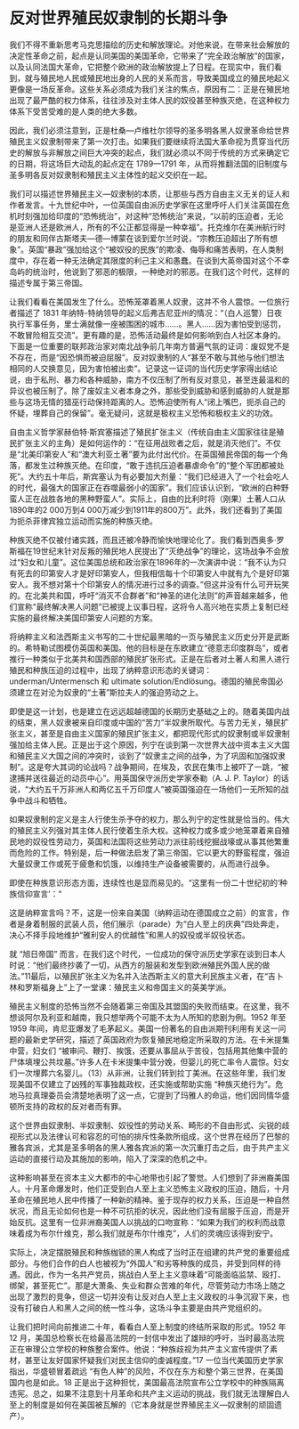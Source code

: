 # 反对世界殖民奴隶制的长期斗争

我们不得不重新思考马克思描绘的历史和解放理论。对他来说，在带来社会解放的决定性革命之前，起点是认同美国的美国革命，它带来了“完全政治解放”的国家，以及认同法国大革命，它把整个欧洲的政治解放提上了日程。在现实中，我们看到，就与殖民地人民或殖民地出身的人民的关系而言，导致美国成立的殖民地起义更像是一场反革命。这些关系必须成为我们关注的焦点，原因有二：正是在殖民地出现了最严酷的权力体系，往往涉及对主体人民的奴役甚至种族灭绝，在这种权力体系下受苦受难的是人类的绝大多数。

因此，我们必须注意到，正是杜桑—卢维杜尔领导的圣多明各黑人奴隶革命给世界殖民主义奴隶制带来了第一次打击。如果我们要继续将法国大革命视为贯穿当代历史的解放与非解放之间巨大冲突的起点，我们就必须以不同于传统的方式来确定它的日期，将这场巨大动乱的起点定在 1789—1791 年，从而将推翻法国的旧制度与圣多明各反对奴隶制和殖民主义主体性的起义交织在一起。

我们可以描述世界殖民主义—奴隶制的本质，让那些与西方自由主义无关的证人和作者发言。十九世纪中叶，一位英国自由派历史学家在这里呼吁人们关注英国在危机时刻强加给印度的“恐怖统治”，对这种“恐怖统治”来说，“以前的压迫者，无论是亚洲人还是欧洲人，所有的不公正都显得是一种幸福”。托克维尔在美洲航行时的朋友和同伴古斯塔夫—德—博蒙在谈到爱尔兰时说，“宗教压迫超出了所有想象”。英国“暴政”强加给这个“被奴役的民族”的欺凌、侮辱和痛苦表明，在人类制度中，存在着一种无法确定其限度的利己主义和愚蠢。在谈到大英帝国对这个不幸岛屿的统治时，他说到了邪恶的极限，一种绝对的邪恶。在我们这个时代，这样的描述专属于第三帝国。

让我们看看在美国发生了什么。恐怖笼罩着黑人奴隶，这并不令人震惊。一位旅行者描述了 1831 年纳特-特纳领导的起义后弗吉尼亚州的情况：“（白人巡警）日夜执行军事任务，里士满就像一座被围困的城市……。黑人……因为害怕受到惩罚，不敢冒险相互交流”。更有趣的是，恐怖活动最终是如何影响到白人社区本身的。下面是一位重要的联邦政治家对南北战争前几年南方普遍气氛的证词：废奴党不是不存在，而是“因恐惧而被迫屈服”。反对奴隶制的人“甚至不敢与其他与他们想法相同的人交换意见，因为害怕被出卖”。记录这一证词的当代历史学家得出结论说，由于私刑、暴力和各种威胁，南方不仅压制了所有反对意见，甚至连最温和的异议也被压制了。除了废奴主义者本身之外，那些受到威胁和感到威胁的人就是那些与这场无情的猎巫行动保持距离的人。恐怖迫使所有人“闭上嘴巴，扼杀自己的怀疑，埋葬自己的保留”。毫无疑问，这就是极权主义恐怖和极权主义的功效。

自由主义哲学家赫伯特·斯宾塞描述了殖民扩张主义（传统自由主义国家往往是殖民扩张主义的主角）是如何运作的：“在征用战败者之后，就是消灭他们”。不仅是“北美印第安人”和“澳大利亚土著”要为此付出代价。在英国殖民帝国的每一个角落，都发生过种族灭绝。在印度，“敢于违抗压迫者暴虐命令”的“整个军团都被处死”。大约五十年后，斯宾塞认为有必要加大剂量：“我们已经进入了一个社会吃人的时代，最强大的国家正在吞噬最弱小的国家”。我们应该认识到，“欧洲的白种野蛮人正在战胜各地的黑种野蛮人”。实际上，自由的比利时将（刚果）土著人口从1890年的2 000万到4 000万减少到1911年的800万”。此外，我们还看到了美国为扼杀菲律宾独立运动而实施的种族灭绝。

种族灭绝不仅被付诸实践，而且还被冷静而愉快地理论化了。我们看到西奥多·罗斯福在19世纪末针对反叛的殖民地人民提出了“灭绝战争”的理论，这场战争不会放过“妇女和儿童”。这位美国总统和政治家在1896年的一次演讲中说：“我不认为只有死去的印第安人才是好印第安人，但我相信每十个印第安人中就有九个是好印第安人。我不想对第十个印第安人的情况进行过多的调查。”但这并没有什么可开玩笑的。在北美共和国，呼吁“消灭不合群者”和“神圣的进化法则”的声音越来越多，他们宣称“最终解决黑人问题”已被提上议事日程，这将令人高兴地在实质上复制已经实施的最终解决美国印第安人问题的方案。

将纳粹主义和法西斯主义书写的二十世纪最黑暗的一页与殖民主义历史分开是武断的。希特勒试图模仿英国和美国。他的目标是在东欧建立“德意志印度群岛”，或者推行一种类似于北美共和国西部的殖民扩张形式。正是在后者对土著人和黑人进行殖民和种族压迫的过程中，出现了纳粹意识形态的关键词：underman/Untermensch 和 ultimate solution/Endlösung。德国的殖民帝国必须建立在对沦为奴隶的“土著”斯拉夫人的强迫劳动之上。

即使是这一计划，也是建立在远远超越德国的长期历史基础之上的。随着美国内战的结束，黑人奴隶被来自印度或中国的“苦力”半奴隶所取代。与苦力无关，殖民扩张主义，甚至是自由主义国家的殖民扩张主义，都把现代形式的奴隶制或半奴隶制强加给主体人民。正是出于这个原因，列宁在谈到第一次世界大战中资本主义大国和殖民主义大国之间的冲突时，谈到了“奴隶主之间的战争，为了巩固和加强奴隶制”。这是夸大其词的论战吗？战争期间，在埃及，农民在集市上被吓了一跳，“被逮捕并送往最近的动员中心”。用英国保守派历史学家泰勒（A. J. P. Taylor）的话说，“大约五千万非洲人和两亿五千万印度人”被英国强迫在一场他们一无所知的战争中战斗和牺牲。

如果奴隶制的定义是主人行使生杀予夺的权力，那么列宁的定性就是恰当的。伟大的殖民主义列强对其主体人民行使着生杀大权。这种权力或多或少地笼罩着来自殖民地的奴役性劳动力，英国和法国将这些劳动力派往前线挖掘战壕或从事其他繁重而危险的工作。特别是，后一种做法启发了第三帝国，它以更大的野蛮程度，强迫大量奴隶工作或死于疲惫和饥饿，以维持生产设备被需要的，从而进行战争。

即使在种族意识形态方面，连续性也是显而易见的。“这里有一份二十世纪初的‘种族信仰宣言’：“

这是纳粹宣言吗？不，这是一份来自美国（纳粹运动在德国成立之前）的宣言，作者是身着制服的武装人员，他们展示（parade）为“白人至上的庆典”四处奔走，决心不择手段地维护“雅利安人的优越性”和黑人的奴役或半奴役状态。

就 “旭日帝国” 而言，在我们这个时代，一位成功的保守派历史学家在谈到日本人时说：“他们最终抄袭了一切，从西方的服装和发型到欧洲殖民外国人民的做法。”11最后，以殖民扩张主义为名并入法西斯主义的意大利民族主义者，在“吉卜林和罗斯福身上”上了一堂课：殖民主义和帝国主义的英美学派。

殖民主义制度的恐怖当然不会随着第三帝国及其盟国的失败而结束。在这里，我不想谈阿尔及利亚和越南，我只想举两个可能不太为人所知的悲剧为例。1952 年至 1959 年间，肯尼亚爆发了毛茅起义。美国一份著名的自由派期刊利用有关这一问题的最新史学研究，描述了英国政府为恢复殖民地稳定所采取的方法。在卡米提集中营，妇女们 “被审问、鞭打、挨饿，还要从事屈从于苦役，包括用其他集中营的尸体填埋公共坟墓。”许多人在卡米提集中营分娩，但婴儿的死亡率令人震惊。妇女们一次埋葬六名婴儿。（13）从非洲，让我们转到拉丁美洲。在这些年里，我们发现美国不仅建立了凶残的军事独裁政权，还实施或帮助实施 “种族灭绝行为”。危地马拉真理委员会清楚地表明了这一点，它提到了玛雅人的命运，他们因同情华盛顿所支持的政权的反对者而有罪。

这个世界由奴隶制、半奴隶制、奴役性的劳动关系、畸形的不自由形式、尖锐的歧视形式以及法律认可和容忍的可怕的排斥性条款所组成，这个世界在经历了巴黎的雅各宾派，尤其是圣多明各的黑人雅各宾派的第一次沉重打击之后，由于共产主义运动的直接行动及其施加的影响，陷入了深深的危机之中。

这种影响甚至在资本主义大都市的中心地带也引起了警觉。人们想到了非洲裔美国人。十月革命爆发时，他们正受到白人至上主义恐怖主义政权的压迫，随后，十月革命在殖民地人民中传播了一种新的精神。鉴于现存的权力关系，压迫是一种自然状况，而且无论如何也是一种不可抗拒的状况，因此他们没有屈服于压迫，而是开始反抗。这里有一位非洲裔美国人以挑战的口吻宣称：“如果为我们的权利而战意味着成为布尔什维克，那么我们就是布尔什维克”，人们的灵魂应该得到安宁。

实际上，决定摆脱殖民和种族枷锁的黑人构成了当时正在组建的共产党的重要组成部分。与他们合作的白人也被视为“外国人”和劣等种族的成员，并受到同样的待遇。因此，作为一名共产党员，挑战白人至上主义意味着“可能面临监禁、殴打、绑架，甚至死亡”。那是大萧条、失业和群众苦难的年代，尽管劳动力市场上随之出现了激烈的竞争，但这一切并没有让反对白人至上主义政权的斗争沉寂下来，也没有打破白人和黑人之间的统一性斗争，这场斗争主要是由共产党组织的。

让我们把时间向前推进二十年，看看白人至上制度的终结所采取的形式。1952 年 12 月，美国总检察长在给最高法院的一封信中发出了雄辩的呼吁，当时最高法院正在审理公立学校的种族整合案件。他说：“种族歧视为共产主义宣传提供了素材，甚至让友好国家怀疑我们对民主信仰的虔诚程度。”17 一位当代美国历史学家指出，华盛顿冒着疏远 “有色人种”的风险，不仅在东方和整个第三世界，在美国国内也是如此。18 正是出于这种担忧，美国最高法院宣布公立学校中的种族隔离违宪。总之，如果不注意到十月革命和共产主义运动的挑战，我们就无法理解白人至上的制度是如何在美国被瓦解的（它本身就是世界殖民主义—奴隶制的顽固遗产）。

